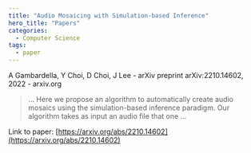```yaml
---
title: "Audio Mosaicing with Simulation-based Inference"
hero_title: "Papers"
categories:
  - Computer Science
tags:
  - paper
---
```

A Gambardella, Y Choi, D Choi, J Lee - arXiv preprint arXiv:2210.14602, 2022 - arxiv.org



>… Here we propose an algorithm to automatically create audio mosaics using the simulation-based inference paradigm. Our algorithm takes as input an audio file that one …

Link to paper: [https://arxiv.org/abs/2210.14602](https://arxiv.org/abs/2210.14602)
